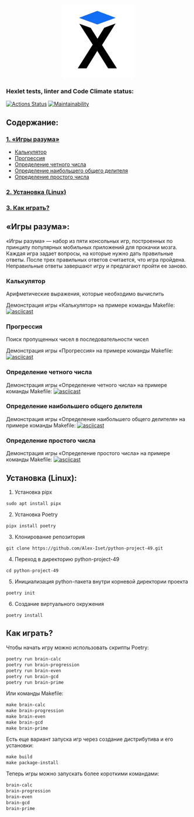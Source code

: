 <a href="https://ru.hexlet.io/">
<p align="center">
    <img src="images/hexlet_logo.png" 
        width="200" 
        height="200">
</p>
</a>

### Hexlet tests, linter and Code Climate status:
[![Actions Status](https://github.com/Alex-Iset/python-project-49/actions/workflows/hexlet-check.yml/badge.svg)](https://github.com/Alex-Iset/python-project-49/actions)
[![Maintainability](https://api.codeclimate.com/v1/badges/3f97b97684258233f288/maintainability)](https://codeclimate.com/github/Alex-Iset/python-project-49/maintainability)


## Содержание:
### [1. «Игры разума»](#игры-разума)
* [Калькулятор](#калькулятор)
* [Прогрессия](#прогрессия)
* [Определение четного числа](#определение-четного-числа)
* [Определение наибольшего общего делителя](#определение-наибольшего-общего-делителя)
* [Определение простого числа](#определение-простого-числа)
### [2. Установка (Linux)](#установка-linux)
### [3. Как играть?](#как-играть)


## «Игры разума»:
«Игры разума» — набор из пяти консольных игр, построенных по принципу популярных мобильных приложений 
для прокачки мозга. Каждая игра задает вопросы, на которые нужно дать правильные ответы. 
После трех правильных ответов считается, что игра пройдена. 
Неправильные ответы завершают игру и предлагают пройти ее заново.


### Калькулятор
Арифметические выражения, которые необходимо вычислить

Демонстрация игры «Калькулятор» на примере команды Makefile:
[![asciicast](https://asciinema.org/a/1NCaFlTasarIPKNcgn3lZstTK.svg)](https://asciinema.org/a/1NCaFlTasarIPKNcgn3lZstTK)

### Прогрессия
Поиск пропущенных чисел в последовательности чисел

Демонстрация игры «Прогрессия» на примере команды Makefile:
[![asciicast](https://asciinema.org/a/uER0wJLTaH6GWrqYBowbK1GmB.svg)](https://asciinema.org/a/uER0wJLTaH6GWrqYBowbK1GmB)

### Определение четного числа
Демонстрация игры «Определение четного числа» на примере команды Makefile:
[![asciicast](https://asciinema.org/a/T9ql3NprgTcPp517Es8NUBNwv.svg)](https://asciinema.org/a/T9ql3NprgTcPp517Es8NUBNwv)

### Определение наибольшего общего делителя
Демонстрация игры «Определение наибольшего общего делителя» на примере команды Makefile:
[![asciicast](https://asciinema.org/a/7PG7Rrt1LNijJwIUuA1iGGdfC.svg)](https://asciinema.org/a/7PG7Rrt1LNijJwIUuA1iGGdfC)

### Определение простого числа
Демонстрация игры «Определение простого числа» на примере команды Makefile:
[![asciicast](https://asciinema.org/a/nMDVgnj1M6uzn6BfPMODixuFc.svg)](https://asciinema.org/a/nMDVgnj1M6uzn6BfPMODixuFc)


## Установка (Linux):
1. Установка pipx
```
sudo apt install pipx
```
2. Установка Poetry
```
pipx install poetry
```
3. Клонирование репозитория
```
git clone https://github.com/Alex-Iset/python-project-49.git
```
4. Переход в директорию python-project-49
```
cd python-project-49
```
5. Инициализация python-пакета внутри корневой директории проекта
```
poetry init
```
6. Создание виртуального окружения
```
poetry install
```

## Как играть?
Чтобы начать игру можно использовать скрипты Poetry:
```
poetry run brain-calc
poetry run brain-progression
poetry run brain-even
poetry run brain-gcd
poetry run brain-prime
```
Или команды Makefile:
```
make brain-calc
make brain-progression
make brain-even
make brain-gcd
make brain-prime
```
Есть еще вариант запуска игр через создание дистрибутива и его установки:
```
make build
make package-install
```
Теперь игры можно запускать более короткими командами:
```
brain-calc
brain-progression
brain-even
brain-gcd
brain-prime
```